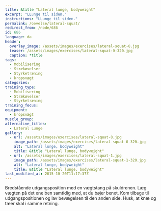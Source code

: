 ```yaml
---
title: &title "Lateral lunge, bodyweight"
excerpt: "LLunge til siden."
instructions: "LLunge til siden."
permalink: /oevelse/lateral-squat/
redirect_from: /node/686
id: 686
language: da
header:
  overlay_image: /assets/images/exercises/lateral-squat-0.jpg
  teaser: /assets/images/exercises/lateral-squat-0-320.jpg
  caption: *title
tags:
  - Mobilisering
  - Strækøvelser
  - Styrketræning
  - kropsvægt
categories:
training_type: 
  - Mobilisering
  - Strækøvelser
  - Styrketræning
training_focus: 
equipment:
  - kropsvægt
muscle_group:
alternative_titles:
  - Lateral Lunge
gallery:
  - url: /assets/images/exercises/lateral-squat-0.jpg
    image_path: /assets/images/exercises/lateral-squat-0-320.jpg
    alt: "Lateral lunge, bodyweight"
    title: &title "Lateral lunge, bodyweight"
  - url: /assets/images/exercises/lateral-squat-1.jpg
    image_path: /assets/images/exercises/lateral-squat-1-320.jpg
    alt: "Lateral lunge, bodyweight"
    title: &title "Lateral lunge, bodyweight"
last_modified_at: 2015-10-20T11:17:37Z
---
```


Bredstående udgangsposition med en vægtstang på skuldrenen. Læg vægten på det ene ben samtidig med, at du bøjer benet. Kom tilbage til udgangspositionen og lav bevægelsen til den anden side. Husk, at knæ og tæer skal i samme retning.
